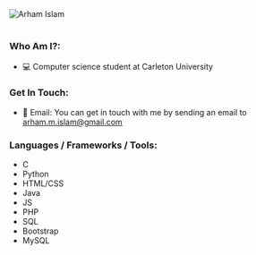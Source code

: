 <!-- Name -->
<img src="https://github.com/arhamislam/arhamislam/assets/109931513/f6f782de-536a-4903-a657-8d5a118b3b27" alt="Arham Islam">
<h1></h1>

<!-- Who Am I -->
<h3>Who Am I?:</h3>
<ul>
	<li>💻 Computer science student at Carleton University</li>
</ul>

<!-- Get In Touch -->
<h3>Get In Touch:</h3>
<ul>
	<li>📧 Email: You can get in touch with me by sending an email to <a href="mailto:arham.m.islam@gmail.com">arham.m.islam@gmail.com</a></li>
</ul>

<!-- Languages / Frameworks / Tools -->
<h3>Languages / Frameworks / Tools:</h3>
<ul>
	<li>C</li>
	<li>Python</li>
	<li>HTML/CSS</li>
	<li>Java</li>
	<li>JS</li>
	<li>PHP</li>
	<li>SQL</li>
	<li>Bootstrap</li>
	<li>MySQL</li>
</ul>

<!--
	arhamislam/arhamislam is a ✨ special ✨ repository because its `README.md` (this file) appears on your GitHub profile.
	You can click the Preview link to take a look at your changes.
-->

